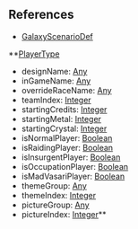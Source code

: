 ## References
  * [GalaxyScenarioDef](RebellionGalaxyScenarioDef.md)

**[PlayerType](RebellionPlayerType.md)
  * designName: [Any](Any.md)
  * inGameName: [Any](Any.md)
  * overrideRaceName: [Any](Any.md)
  * teamIndex: [Integer](Integer.md)
  * startingCredits: [Integer](Integer.md)
  * startingMetal: [Integer](Integer.md)
  * startingCrystal: [Integer](Integer.md)
  * isNormalPlayer: [Boolean](Boolean.md)
  * isRaidingPlayer: [Boolean](Boolean.md)
  * isInsurgentPlayer: [Boolean](Boolean.md)
  * isOccupationPlayer: [Boolean](Boolean.md)
  * isMadVasariPlayer: [Boolean](Boolean.md)
  * themeGroup: [Any](Any.md)
  * themeIndex: [Integer](Integer.md)
  * pictureGroup: [Any](Any.md)
  * pictureIndex: [Integer](Integer.md)**
